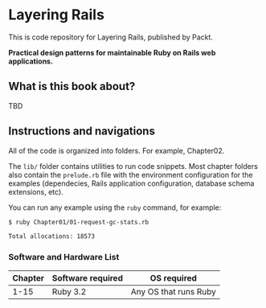 # Layering Rails

This is code repository for Layering Rails, published by Packt.

**Practical design patterns for maintainable Ruby on Rails web applications.**

## What is this book about?

TBD

## Instructions and navigations

All of the code is organized into folders. For example, Chapter02.

The `lib/` folder contains utilities to run code snippets. Most chapter folders also contain the `prelude.rb` file
with the environment configuration for the examples (dependecies, Rails application configuration, database schema extensions, etc).

You can run any example using the `ruby` command, for example:

```sh
$ ruby Chapter01/01-request-gc-stats.rb

Total allocations: 18573
```

### Software and Hardware List

| Chapter | Software required | OS required |
| -------- | ------------------------------------ | ----------------------------------- |
| 1-15 | Ruby 3.2 | Any OS that runs Ruby |
